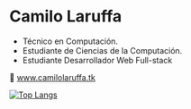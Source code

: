 # Camilo Laruffa
- Técnico en Computación.
- Estudiante de Ciencias de la Computación.
- Estudiante Desarrollador Web Full-stack

:email: www.camilolaruffa.tk

[![Top Langs](https://github-readme-stats.vercel.app/api/top-langs/?username=camilo-laruffa&layout=compact&bg_color=1c1c1c&text_color=ffffff&title_color=ffffff)](https://github.com/camilo-laruffa/github-readme-stats)
